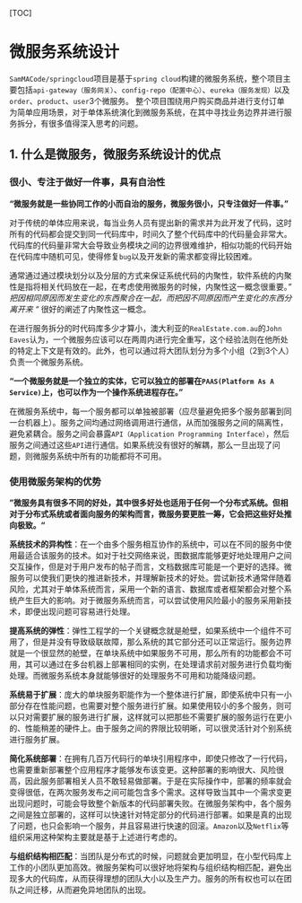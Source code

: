 [TOC]

#  微服务系统设计

`SamMACode/springcloud`项目是基于`spring cloud`构建的微服务系统，整个项目主要包括`api-gateway（服务网关）`、`config-repo（配置中心）`、`eureka（服务发现）`以及`order`、`product`、`user`3个微服务。 整个项目围绕用户购买商品并进行支付订单为简单应用场景，对于单体系统演化到微服务系统，在其中寻找业务边界并进行服务拆分，有很多值得深入思考的问题。

## 1. 什么是微服务，微服务系统设计的优点

### 很小、专注于做好一件事，具有自治性

**“微服务就是一些协同工作的小而自治的服务，微服务很小，只专注做好一件事。”**

对于传统的单体应用来说，每当业务人员有提出新的需求并为此开发了代码，这时所有的代码都会提交到同一代码库中，时间久了整个代码库中的代码量会非常大。代码库的代码量非常大会导致业务模块之间的边界很难维护，相似功能的代码开始在代码库中随机可见，使得修复`bug`以及开发新的需求都变得比较困难。

通常通过通过模块划分以及分层的方式来保证系统代码的内聚性，软件系统的内聚性是指将相关代码放在一起，在考虑使用微服务的时候，内聚性这一概念很重要。*” 把因相同原因而发生变化的东西聚合在一起，而把因不同原因而产生变化的东西分离开来  “* 很好的阐述了内聚性这一概念。

在进行服务拆分的时代码库多少才算小，澳大利亚的`RealEstate.com.au`的`John Eaves`认为，一个微服务应该可以在两周内进行完全重写，这个经验法则在他所处的特定上下文是有效的。此外，也可以通过将大团队划分为多个小组（2到3个人）负责一个微服务系统。

 **“一个微服务就是一个独立的实体，它可以独立的部署在`PAAS(Platform As A Service)`上，也可以作为一个操作系统进程存在。”**

在微服务系统中，每一个服务都可以单独被部署（应尽量避免把多个服务部署到同一台机器上）。服务之间均通过网络调用进行通信，从而加强服务之间的隔离性，避免紧耦合。服务之间会暴露`API（Application Programming Interface）`，然后服务之间通过这些`API`进行通信。如果系统没有很好的解耦，那么一旦出现了问题，则微服务系统中所有的功能都将不可用。



### 使用微服务架构的优势

**”微服务具有很多不同的好处，其中很多好处也适用于任何一个分布式系统。但相对于分布式系统或者面向服务的架构而言，微服务要更胜一筹，它会把这些好处推向极致。“**

**系统技术的异构性**：在一个由多个服务相互协作的系统中，可以在不同的服务中使用最适合该服务的技术。如对于社交网络来说，图数据库能够更好地处理用户之间交互操作，但是对于用户发布的帖子而言，文档数据库可能是一个更好的选择。微服务可以使我们更快的推进新技术，并理解新技术的好处。尝试新技术通常伴随着风险，尤其对于单体系统而言，采用一个新的语言、数据库或者框架都会对整个系统产生巨大的影响。对于微服务系统而言，可以尝试使用风险最小的服务采用新技术，即便出现问题可容易进行处理。

**提高系统的弹性**：弹性工程学的一个关键概念就是舱壁，如果系统中一个组件不可用了，但是并没有导致级联故障，那么系统的其它部分还可以正常运行。服务边界就是一个很显然的舱壁，在单块系统中如果服务不可用，那么所有的功能都会不可用，其可以通过在多台机器上部署相同的实例，在处理请求前对服务进行负载均衡处理。而微服务系统本身就能够很好的处理服务不可用和功能降级问题。

**系统易于扩展**：庞大的单块服务职能作为一个整体进行扩展，即使系统中只有一小部分存在性能问题，也需要对整个服务进行扩展。如果使用较小的多个服务，则可以只对需要扩展的服务进行扩展，这样就可以把那些不需要扩展的服务运行在更小的、性能稍差的硬件上。由于服务之间的界限比较明晰，可以很灵活针对个别系统进行服务扩展。

**简化系统部署**：在拥有几百万代码行的单块引用程序中，即使只修改了一行代码，也需要重新部署整个应用程序才能够发布该变更。这种部署的影响很大、风险很高，因此服务部署相关人员不敢轻易做部署。于是在实际操作中，部署的频率就会变得很低，在两次服务发布之间可能包含多个需求。这样导致当其中一个需求变更出现问题时，可能会导致整个新版本的代码部署失败。在微服务架构中，各个服务之间是独立部署的，这样可以快速针对特定部分的代码进行部署。如果是真的出现了问题，也只会影响一个服务，并且容易进行快速的回滚。`Amazon`以及`Netflix`等组织采用这种架构主要就是基于上述进行考虑的。

**与组织结构相匹配**：当团队是分布式的时候，问题就会更加明显，在小型代码库上工作的小团队更加高效。微服务架构可以很好地将架构与组织结构相匹配，避免出现多大的代码库，从而获得理想的团队大小以及生产力。服务的所有权也可以在团队之间迁移，从而避免异地团队的出现。

